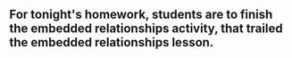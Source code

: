 ## For tonight's homework, students are to finish the embedded relationships activity, that trailed the embedded relationships lesson.
